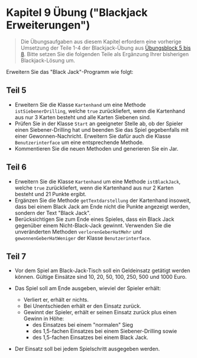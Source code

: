 # Kapitel 9 Übung ("Blackjack Erweiterungen")

> Die Übungsaufgaben aus diesem Kapitel erfordern eine vorherige Umsetzung der Teile 1-4 der Blackjack-Übung aus [Übungsblock 5 bis 8](https://github.com/nordakademie-einfuehrung-java/uebungsblock_5_bis_8). Bitte setzen Sie die folgenden Teile als Ergänzung Ihrer bisherigen Blackjack-Lösung um.

Erweitern Sie das "Black Jack"-Programm wie folgt:

## Teil 5

* Erweitern Sie die Klasse ```Kartenhand``` um eine Methode ```istSiebenerDrilling```, welche ```true``` zurückliefert, wenn die Kartenhand aus nur 3 Karten besteht und alle Karten Siebenen sind.
* Prüfen Sie in der Klasse ```Start``` an geeigneter Stelle ab, ob der Spieler einen Siebener-Drilling hat und beenden Sie das Spiel gegebenfalls mit einer Gewonnen-Nachricht. Erweitern Sie dafür auch die Klasse ```Benutzerinterface``` um eine entsprechende Methode.
* Kommentieren Sie die neuen Methoden und generieren Sie ein Jar.

## Teil 6

* Erweitern Sie die Klasse ```Kartenhand``` um eine Methode ```istBlackJack```, welche ```true``` zurückliefert, wenn die Kartenhand aus nur 2 Karten besteht und 21 Punkte ergibt.
* Ergänzen Sie die Methode ```getTextdarstellung``` der Kartenhand insoweit, dass bei einem Black Jack am Ende nicht die Punkte angezeigt werden, sondern der Text "Black Jack".
* Berücksichtigen Sie zum Ende eines Spieles, dass ein Black Jack gegenüber einem Nicht-Black-Jack gewinnt. Verwenden Sie die unveränderten Methoden ```verlorenGeberHatMehr``` und ```gewonnenGeberHatWeniger``` der Klasse ```Benutzerinterface```.
 
## Teil 7

* Vor dem Spiel am Black-Jack-Tisch soll ein Geldeinsatz getätigt werden können. Gültige Einsätze sind 10, 20, 50, 100, 250, 500 und 1000 Euro.
* Das Spiel soll am Ende ausgeben, wieviel der Spieler erhält:
  * Verliert er, erhält er nichts.
  * Bei Unentschieden erhält er den Einsatz zurück.
  * Gewinnt der Spieler, erhält er seinen Einsatz zurück plus einen Gewinn in Höhe:
    * des Einsatzes bei einem "normalen" Sieg
    * des 1,5-fachen Einsatzes bei einem Siebener-Drilling sowie
    * des 1,5-fachen Einsatzes bei einem Black Jack.

* Der Einsatz soll bei jedem Spielschritt ausgegeben werden. 
